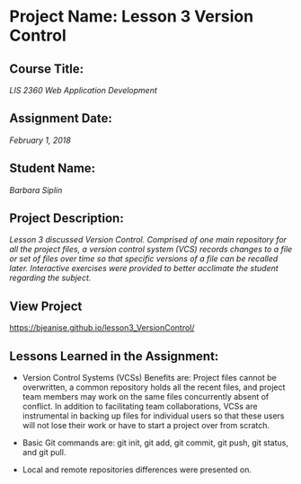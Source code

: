 # Project Name:  Lesson 3 Version Control


## Course Title:
_LIS 2360 Web Application Development_

## Assignment Date:  
_February 1, 2018_

## Student Name:  
 _Barbara Siplin_

## Project Description:
_Lesson 3 discussed Version Control. Comprised of one main repository for all the project files, a version control system (VCS) records changes to a file or set of files over time so that specific versions of a file can be recalled later. Interactive exercises were provided to better acclimate the student regarding the subject._

## View Project

https://bjeanise.github.io/lesson3_VersionControl/

## Lessons Learned in the Assignment:

*  Version Control Systems (VCSs) Benefits are:  Project files cannot be overwritten, a common repository holds all the recent files, and project team members may work on the same files concurrently absent of conflict. In addition to facilitating team collaborations, VCSs are instrumental in backing up files for individual users so that these users will not lose their work or have to start a project over from scratch.

* Basic Git commands are: git init, git add, git commit, git push, git status, and git pull.
   
* Local and remote repositories differences were presented on.

